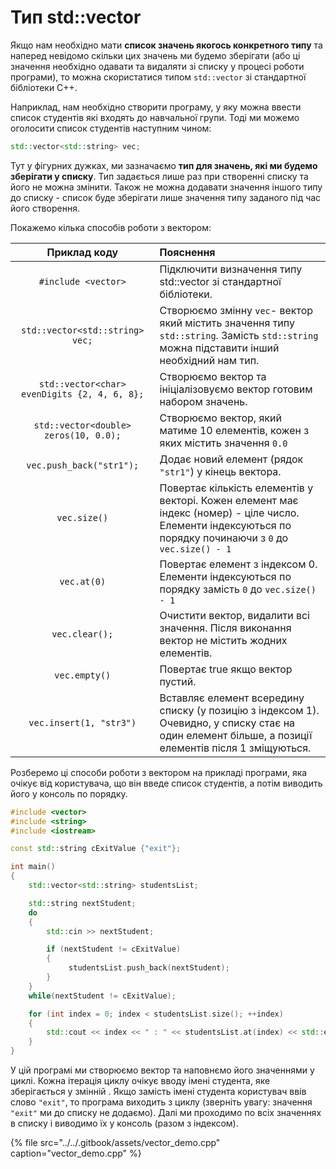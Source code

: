 # Тип std::vector

Якщо нам необхідно мати **список значень якогось конкретного типу** та наперед невідомо скільки цих значень ми будемо зберігати \(або ці значення необхідно одавати та видаляти зі списку у процесі роботи програми\), то можна скористатися типом `std::vector` зі стандартної бібліотеки С++.

Наприклад, нам необхідно створити програму, у яку можна ввести список студентів які входять до навчальної групи. Тоді ми можемо оголосити список студентів наступним чином:

```cpp
std::vector<std::string> vec;
```

Тут у фігурних дужках, ми зазначаємо **тип для значень, які ми  будемо зберігати у списку**. Тип задається лише раз при створенні списку та його не можна змінити. Також не можна додавати значення іншого типу до списку - список буде зберігати лише значення типу заданого під час його створення. 

Покажемо кілька способів роботи з вектором:

| Приклад коду | Пояснення |
| :---: | :--- |
| `#include <vector>` | Підключити визначення типу std::vector зі стандартної бібліотеки. |
| `std::vector<std::string> vec;` | Створюємо змінну `vec`- вектор який містить значення типу `std::string`. Замість `std::string` можна підставити інший необхідний нам тип. |
| `std::vector<char> evenDigits {2, 4, 6, 8};` | Створюємо вектор та ініціалізовуємо вектор готовим набором значень. |
| `std::vector<double> zeros(10, 0.0);` | Створюємо вектор, який матиме 10 елементів, кожен з яких містить значення `0.0` |
| `vec.push_back("str1");` | Додає новий елемент \(рядок `"str1"`\) у кінець вектора. |
| `vec.size()` | Повертає кількість елементів у векторі. Кожен елемент має індекс \(номер\) - ціле число. Елементи індексуються по порядку починаючи з `0` до `vec.size() - 1` |
| `vec.at(0)` | Повертає елемент з індексом 0. Елементи індексуються по порядку замість `0` до `vec.size() - 1` |
| `vec.clear();` | Очистити вектор, видалити всі значення. Після виконання вектор не містить жодних елементів. |
| `vec.empty()` | Повертає true якщо вектор пустий. |
| `vec.insert(1, "str3")` | Вставляє елемент всередину списку \(у позицію з індексом 1\). Очевидно, у списку стає на один елемент більше, а позиції елементів після 1 зміщуються.  |

Розберемо ці способи роботи з вектором на прикладі програми, яка очікує від користувача, що він введе список студентів, а потім виводить його у консоль по порядку. 

```cpp
#include <vector>
#include <string>
#include <iostream>

const std::string cExitValue {"exit"};

int main()
{
	std::vector<std::string> studentsList;

	std::string nextStudent;
	do
	{
		std::cin >> nextStudent;

		if (nextStudent != cExitValue)
		{
			 studentsList.push_back(nextStudent);
		}
	} 
	while(nextStudent != cExitValue);

	for (int index = 0; index < studentsList.size(); ++index)
	{
		std::cout << index << " : " << studentsList.at(index) << std::endl;
	}
}
```

У цій програмі ми створюємо вектор та наповнємо його значеннями у циклі. Кожна ітерація циклу очікує вводу імені студента, яке зберігається у змінній . Якщо замість імені студента користувач ввів слово `"exit"`, то програма виходить з циклу \(зверніть увагу: значення `"exit"` ми до списку не додаємо\). Далі ми проходимо по всіх значеннях в списку і виводимо їх у консоль \(разом з індексом\). 

{% file src="../../.gitbook/assets/vector\_demo.cpp" caption="vector\_demo.cpp" %}

